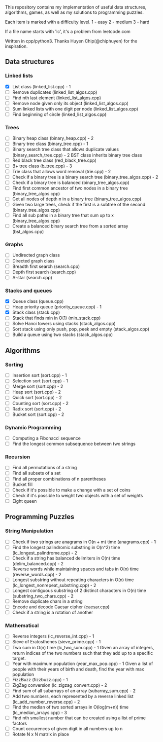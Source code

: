 This repository contains my implementation of useful data structures, algorithms, 
games, as well as my solutions to programming puzzles. 

Each item is marked with a difficulty level.
1 - easy
2 - medium
3 - hard

If a file name starts with 'lc', it's a problem from leetcode.com

Written in cpp/python3. Thanks Huyen Chip(@chiphuyen) for the inspiration.

Data structures
---------------

### Linked lists

- [x] List class (linked_list.cpp) - 1
- [ ] Remove duplicates (linked_list_algos.cpp)
- [ ] Find nth last element (linked_list_algos.cpp)
- [ ] Remove node given only its object (linked_list_algos.cpp)
- [ ] Sum linked lists with one digit per node (linked_list_algos.cpp)
- [ ] Find beginning of circle (linked_list_algos.cpp)

### Trees

- [ ] Binary heap class (binary_heap.cpp) - 2
- [ ] Binary tree class (binary_tree.cpp) - 1
- [ ] Binary search tree class that allows duplicate values (binary_search_tree.cpp) - 2
	  BST class inherits binary tree class
- [ ] Red black tree class (red_black_tree.cpp)
- [ ] B+ tree class (b_tree.cpp) - 3
- [ ] Trie class that allows word removal (trie.cpp) - 2
- [ ] Check if a binary tree is a binary search tree (binary_tree_algos.cpp) - 2
- [ ] Check if a binary tree is balanced (binary_tree_algos.cpp)
- [ ] Find first common ancestor of two nodes in a binary tree (binary_tree_algos.cpp)
- [ ] Get all nodes of depth n in a binary tree (binary_tree_algos.cpp)
- [ ] Given two large trees, check if the first is a subtree of the second (binary_tree_algos.cpp)
- [ ] Find all sub paths in a binary tree that sum up to x (binary_tree_algos.cpp)
- [ ] Create a balanced binary search tree from a sorted array (bst_algos.cpp)

### Graphs

- [ ] Undirected graph class
- [ ] Directed graph class
- [ ] Breadth first search (search.cpp)
- [ ] Depth first search (search.cpp)
- [ ] A-star (search.cpp)

### Stacks and queues

- [x] Queue class (queue.cpp)
- [ ] Heap priority queue (priority_queue.cpp) - 1
- [x] Stack class (stack.cpp)
- [ ] Stack that finds min in O(1) (min_stack.cpp)
- [ ] Solve Hanoi towers using stacks (stack_algos.cpp)
- [ ] Sort stack using only push, pop, peek and empty (stack_algos.cpp)
- [ ] Build a queue using two stacks (stack_algos.cpp)

Algorithms
----------

### Sorting
- [ ] Insertion sort (sort.cpp) - 1
- [ ] Selection sort (sort.cpp) - 1
- [ ] Merge sort (sort.cpp) - 2
- [ ] Heap sort (sort.cpp) - 2
- [ ] Quick sort (sort.cpp) - 2
- [ ] Counting sort (sort.cpp) - 2
- [ ] Radix sort (sort.cpp) - 2
- [ ] Bucket sort (sort.cpp) - 2

### Dynamic Programming
- [ ] Computing a Fibonacci sequence
- [ ] Find the longest common subsequence between two strings

### Recursion

- [ ] Find all permutations of a string
- [ ] Find all subsets of a set
- [ ] Find all proper combinations of n parentheses
- [ ] Bucket fill
- [ ] Check if it's possible to make a change with a set of coins
- [ ] Check if it's possible to weight two objects with a set of weights
- [ ] Eight queen

Programming Puzzles
-------------------

### String Manipulation
- [ ] Check if two strings are anagrams in O(n + m) time (anagrams.cpp) - 1
- [ ] Find the longest palindromic substring in O(n^2) time (lc_longest_palindrome.cpp) - 2
- [ ] Check if a string has balanced delimiters in O(n) time (delim_balanced.cpp) - 2
- [ ] Reverse words while maintaining spaces and tabs in O(n) time (reverse_words.cpp) - 2
- [ ] Longest substring without repeating characters in O(n) time (lc_longest_nonrepeat_substring.cpp) - 2
- [ ] Longest contiguous substring of 2 distinct characters in O(n) time (substring_two_chars.cpp) - 2
- [ ] Remove duplicate chars in a string
- [ ] Encode and decode Caesar cipher (caesar.cpp)
- [ ] Check if a string is a rotation of another

### Mathematical
- [ ] Reverse integers (lc_reverse_int.cpp) - 1
- [ ] Sieve of Eratosthenes (sieve_prime.cpp) - 1
- [ ] Two sum in O(n) time (lc_two_sum.cpp) - 1
	  Given an array of integers, return indices of the two numbers 
	  such that they add up to a specific target.
- [ ] Year with maximum population (year_max_pop.cpp) - 1
	  Given a list of people with their years of birth and death, 
	  find the year with max population
- [ ] FizzBuzz (fizzbuzz.cpp) - 1
- [ ] ZigZag conversion (lc_zigzag_convert.cpp) - 2
- [ ] Find sum of all subarrays of an array (subarray_sum.cpp) - 2
- [ ] Add two numbers, each represented by a reverse linked list (lc_add_number_reverse.cpp) - 2
- [ ] Find the median of two sorted arrays in O(log(m+n)) time (lc_median_arrays.cpp) - 3
- [ ] Find nth smallest number that can be created using a list of prime factors
- [ ] Count occurences of given digit in all numbers up to n
- [ ] Rotate N x N matrix in place
